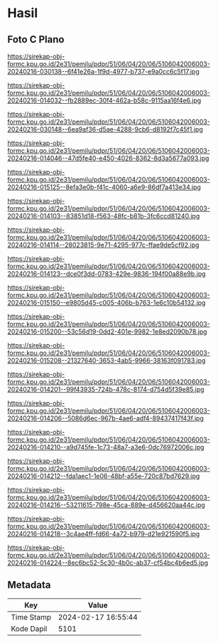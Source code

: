 # Hasil

## Foto C Plano

https://sirekap-obj-formc.kpu.go.id/2e31/pemilu/pdpr/51/06/04/20/06/5106042006003-20240216-030138--6f41e26a-1f9d-4977-b737-e9a0cc6c5f17.jpg

https://sirekap-obj-formc.kpu.go.id/2e31/pemilu/pdpr/51/06/04/20/06/5106042006003-20240216-014032--fb2889ec-30f4-462a-b58c-9115aa16f4e6.jpg

https://sirekap-obj-formc.kpu.go.id/2e31/pemilu/pdpr/51/06/04/20/06/5106042006003-20240216-030148--6ea9af36-d5ae-4288-9cb6-d8192f7c45f1.jpg

https://sirekap-obj-formc.kpu.go.id/2e31/pemilu/pdpr/51/06/04/20/06/5106042006003-20240216-014046--47d5fe40-e450-4026-8362-8d3a5677a093.jpg

https://sirekap-obj-formc.kpu.go.id/2e31/pemilu/pdpr/51/06/04/20/06/5106042006003-20240216-015125--8efa3e0b-f41c-4060-a6e9-86df7a413e34.jpg

https://sirekap-obj-formc.kpu.go.id/2e31/pemilu/pdpr/51/06/04/20/06/5106042006003-20240216-014103--83851d18-f563-48fc-b81b-3fc6ccd81240.jpg

https://sirekap-obj-formc.kpu.go.id/2e31/pemilu/pdpr/51/06/04/20/06/5106042006003-20240216-014114--28023815-9e71-4295-977c-ffae9de5cf92.jpg

https://sirekap-obj-formc.kpu.go.id/2e31/pemilu/pdpr/51/06/04/20/06/5106042006003-20240216-014123--dce0f3dd-0783-429e-9836-194f00a88e9b.jpg

https://sirekap-obj-formc.kpu.go.id/2e31/pemilu/pdpr/51/06/04/20/06/5106042006003-20240216-015150--e9805d45-c005-406b-b763-1e6c10b54132.jpg

https://sirekap-obj-formc.kpu.go.id/2e31/pemilu/pdpr/51/06/04/20/06/5106042006003-20240216-015200--53c56d19-0dd2-401e-9982-1e8ed2090b78.jpg

https://sirekap-obj-formc.kpu.go.id/2e31/pemilu/pdpr/51/06/04/20/06/5106042006003-20240216-015208--21327640-3653-4ab5-9966-38163f091783.jpg

https://sirekap-obj-formc.kpu.go.id/2e31/pemilu/pdpr/51/06/04/20/06/5106042006003-20240216-014201--99f43935-724b-478c-8174-d754d5f39e85.jpg

https://sirekap-obj-formc.kpu.go.id/2e31/pemilu/pdpr/51/06/04/20/06/5106042006003-20240216-014206--5086d6ec-967b-4ae6-adf4-89437417f43f.jpg

https://sirekap-obj-formc.kpu.go.id/2e31/pemilu/pdpr/51/06/04/20/06/5106042006003-20240216-014210--a9d745fe-1c73-48a7-a3e6-0dc76972006c.jpg

https://sirekap-obj-formc.kpu.go.id/2e31/pemilu/pdpr/51/06/04/20/06/5106042006003-20240216-014212--fda1aec1-1e06-48bf-a55e-720c87bd7629.jpg

https://sirekap-obj-formc.kpu.go.id/2e31/pemilu/pdpr/51/06/04/20/06/5106042006003-20240216-014216--53211615-798e-45ca-889e-d456620aa44c.jpg

https://sirekap-obj-formc.kpu.go.id/2e31/pemilu/pdpr/51/06/04/20/06/5106042006003-20240216-014218--3c4ae4ff-fd66-4a72-b979-d21e921590f5.jpg

https://sirekap-obj-formc.kpu.go.id/2e31/pemilu/pdpr/51/06/04/20/06/5106042006003-20240216-014224--8ec6bc52-5c30-4b0c-ab37-cf54bc4b6ed5.jpg


## Metadata

| Key        | Value               |
| ---------- | ------------------- |
| Time Stamp | 2024-02-17 16:55:44 |
| Kode Dapil | 5101                |



